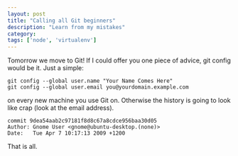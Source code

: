 ```yaml
---
layout: post
title: "Calling all Git beginners"
description: "Learn from my mistakes"
category:
tags: ['node', 'virtualenv']
---
```

Tomorrow we move to Git! If I could offer you one piece of advice, git config would be it. Just a simple:

    git config --global user.name "Your Name Comes Here"
    git config --global user.email you@yourdomain.example.com

on every new machine you use Git on. Otherwise the history is going to look like crap (look at the email address).

    commit 9dea54aab2c97181f8d8c67a8cdce956baa30d05
    Author: Gnome User <gnome@ubuntu-desktop.(none)>
    Date:   Tue Apr 7 10:17:13 2009 +1200

That is all.
